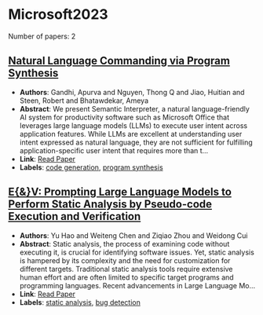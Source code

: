 # Microsoft2023

Number of papers: 2

## [Natural Language Commanding via Program Synthesis](paper_1.md)
- **Authors**: Gandhi, Apurva and Nguyen, Thong Q and Jiao, Huitian and Steen, Robert and Bhatawdekar, Ameya
- **Abstract**: We present Semantic Interpreter, a natural language-friendly AI system for productivity software such as Microsoft Office that leverages large language models (LLMs) to execute user intent across application features. While LLMs are excellent at understanding user intent expressed as natural language, they are not sufficient for fulfilling application-specific user intent that requires more than t...
- **Link**: [Read Paper](https://arxiv.org/pdf/2306.03460.pdf)
- **Labels**: [code generation](../../labels/code_generation.md), [program synthesis](../../labels/program_synthesis.md)

## [E{\&}V: Prompting Large Language Models to Perform Static Analysis by Pseudo-code Execution and Verification](paper_2.md)
- **Authors**: Yu Hao and Weiteng Chen and Ziqiao Zhou and Weidong Cui
- **Abstract**: Static analysis, the process of examining code without executing it, is crucial for identifying software issues. Yet, static analysis is hampered by its complexity and the need for customization for different targets. Traditional static analysis tools require extensive human effort and are often limited to specific target programs and programming languages. Recent advancements in Large Language Mo...
- **Link**: [Read Paper](https://doi.org/10.48550/arXiv.2312.08477)
- **Labels**: [static analysis](../../labels/static_analysis.md), [bug detection](../../labels/bug_detection.md)

